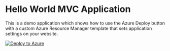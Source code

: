 Hello World MVC Application
====================
This is a demo application which shows how to use the Azure Deploy button with a custom Azure Resource Manager template that sets application settings on your website.

[![Deploy to Azure](http://azuredeploy.net/deploybutton.png)](https://azuredeploy.net/)